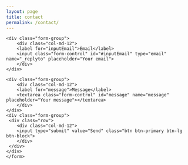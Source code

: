 ```yaml
---
layout: page
title: contact
permalink: /contact/
---
```


<div class="row">
    <form action="https://formspree.io/{{ site.email }}" method="POST">
	<input type="hidden" name="_next" value="{{ site.baseurl}}/thanks/" />
	<input type="hidden" name="_subject" value="Website contact" />
	<input type="text" name="_gotcha" style="display:none" />

	<div class="form-group">
	    <div class="col-md-12">
		<label for="inputEmail">Email</label>
		<input class="form-control" id="#inputEmail" type="email" name="_replyto" placeholder="Your email">
	    </div>
	</div>
	
	<div class="form-group">
	    <div class="col-md-12">
		<label for="message">Message</label>
		<textarea class="form-control" id="message" name="message" placeholder="Your message"></textarea>
	    </div>
	</div>
	<div class="form-group">
	 <div class="row">
	    <div class="col-md-12">
		<input type="submit" value="Send" class="btn btn-primary btn-lg btn-block">
	    </div>
	 </div>   
	</div>
    </form>
</div>





